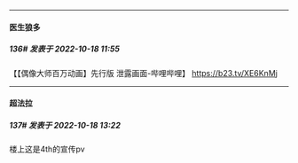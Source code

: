 

*****

####  医生狼多  
##### 136#       发表于 2022-10-18 11:55

【【偶像大师百万动画】先行版 泄露画面-哔哩哔哩】 https://b23.tv/XE6KnMj



*****

####  超法拉  
##### 137#       发表于 2022-10-18 13:22

楼上这是4th的宣传pv

